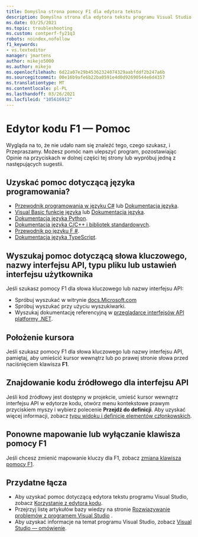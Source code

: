 ```yaml
---
title: Domyślna strona pomocy F1 dla edytora tekstu
description: Domyślna strona dla edytora tekstu programu Visual Studio dotycząca żądań pomocy F1
ms.date: 03/25/2021
ms.topic: troubleshooting
ms.custom: contperf-fy21q3
robots: noindex,nofollow
f1_keywords:
- vs.texteditor
manager: jmartens
author: mikejo5000
ms.author: mikejo
ms.openlocfilehash: 6d22a07e29b45362324074329aabfddf2b247a6b
ms.sourcegitcommit: 00e16b9afe6b22ba0591e4d0d92690544e6d4357
ms.translationtype: MT
ms.contentlocale: pl-PL
ms.lasthandoff: 03/26/2021
ms.locfileid: "105616912"
---
```

# <a name="code-editor-f1-help"></a>Edytor kodu F1 — Pomoc

Wygląda na to, że nie udało nam się znaleźć tego, czego szukasz, i Przepraszamy. Możesz pomóc nam ulepszyć program, pozostawiając Opinie na przyciskach w dolnej części tej strony lub wypróbuj jedną z następujących sugestii.

## <a name="get-help-for-your-programming-language"></a>Uzyskać pomoc dotyczącą języka programowania?

- [Przewodnik programowania w języku C#](/dotnet/csharp/programming-guide/) lub [Dokumentacja języka](/dotnet/csharp/language-reference/).
- [Visual Basic funkcje języka](/dotnet/visual-basic/programming-guide/language-features/) lub [Dokumentacja języka](/dotnet/visual-basic/language-reference/).
- [Dokumentacja języka Python](https://docs.python.org/).
- [Dokumentacja języka C/C++ i bibliotek standardowych](/cpp/cpp/c-cpp-language-and-standard-libraries).
- [Przewodnik po języku F #](/dotnet/fsharp/).
- [Dokumentacja języka TypeScript](https://www.typescriptlang.org/docs).

## <a name="search-for-help-on-keyword-api-name-file-type-or-ui-settings"></a>Wyszukaj pomoc dotyczącą słowa kluczowego, nazwy interfejsu API, typu pliku lub ustawień interfejsu użytkownika

Jeśli szukasz pomocy F1 dla słowa kluczowego lub nazwy interfejsu API:

- Spróbuj wyszukać w witrynie [docs.Microsoft.com](/)
- Spróbuj wyszukać przy użyciu wyszukiwarki.
- Wyszukaj dokumentację referencyjną w [przeglądarce interfejsów API platformy .NET](/dotnet/api/).

## <a name="cursor-position"></a>Położenie kursora

Jeśli szukasz pomocy F1 dla słowa kluczowego lub nazwy interfejsu API, pamiętaj, aby umieścić kursor wewnątrz lub po prawej stronie słowa przed naciśnięciem klawisza **F1**.

## <a name="find-the-source-code-for-an-api"></a>Znajdowanie kodu źródłowego dla interfejsu API

Jeśli kod źródłowy jest dostępny w projekcie, umieść kursor wewnątrz interfejsu API w edytorze kodu, otwórz menu kontekstowe prawym przyciskiem myszy i wybierz polecenie **Przejdź do definicji**. Aby uzyskać więcej informacji, zobacz [typu widoku i definicje elementów członkowskich](../../ide/go-to-and-peek-definition.md).

## <a name="re-map-or-disable-the-f1-help-key"></a>Ponowne mapowanie lub wyłączanie klawisza pomocy F1

Jeśli chcesz zmienić mapowanie kluczy dla F1, zobacz [zmiana klawisza pomocy F1](../not-in-toc/change-f1-help-key.md).

## <a name="useful-links"></a>Przydatne łącza

- Aby uzyskać pomoc dotyczącą edytora tekstu programu Visual Studio, zobacz [Korzystanie z edytora kodu](../../ide/writing-code-in-the-code-and-text-editor.md).
- Przejrzyj listę artykułów bazy wiedzy na stronie [Rozwiązywanie problemów z programem Visual Studio](/troubleshoot/visualstudio/welcome-visual-studio/) .
- Aby uzyskać informacje na temat programu Visual Studio, zobacz [Visual Studio — omówienie](../../get-started/visual-studio-ide.md).